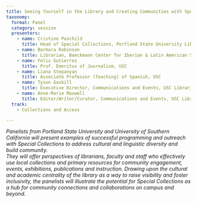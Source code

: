 ```yaml
---
title: Seeing Yourself in the Library and Creating Communities with Special Collections: Outreach and Inclusion with Latino, Latin American, and African American Programming and Instruction
taxonomy:
  format: Panel
  category: session
  presenters:
    - name: Cristine Paschild
	  title: Head of Special Collections, Portland State University Library
	- name: Barbara Robinson
	  title: Librarian, Boeckmann Center for Iberian & Latin American Studies, Special Collections, USC Libraries
	- name: Felix Gutierrez
	  title: Prof. Emeritus of Journalism, USC
	- name: Liana Stepanyan
	  title: Associate Professor (Teaching) of Spanish, USC
	- name: Tyson Gaskill
	  title: Executive Director, Communications and Events, USC Libraries
	- name: Anne-Marie Maxwell
	  title: Editor/Writer/Curator, Communications and Events, USC Libraries
  track:
    - Collections and Access

---
```

_Panelists from Portland State University and University of Southern California will present examples of successful 
programming and outreach with Special Collections to address cultural and linguistic diversity and build community.  
They will offer perspectives of librarians, faculty and staff who effectively use local collections and primary resources for community engagement, events, exhibitions, publications and instruction.  Drawing upon the cultural and academic centrality of the library as a way to raise visibility and foster inclusivity, the panelists will illustrate the potential for Special Collections as a hub for community connections and collaborations on campus and beyond._